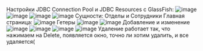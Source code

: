 
Настройки JDBC Connection Pool и JDBC Resources с GlassFish:
![image](https://github.com/user-attachments/assets/00394922-12c6-41f8-af94-4496802c3744)
![image](https://github.com/user-attachments/assets/4f6a824b-d543-4f85-a076-d4255bc0df50)
![image](https://github.com/user-attachments/assets/8d96944f-1f2e-4e38-a015-d0bb9047225c)
![image](https://github.com/user-attachments/assets/4366e950-9dc4-49dd-81e0-f947354e9509)
Сущности: Отделы и Сотрудники
Главная страница:
![image](https://github.com/user-attachments/assets/831ca716-9d20-4813-a030-f89a55c286c9)
Гетеры
![image](https://github.com/user-attachments/assets/e7cab8a3-361d-4976-a4fa-ac51f49cf91c)
![image](https://github.com/user-attachments/assets/f7ae9238-ac79-41d9-adb2-b4bfcf836b6a)
Добавление и изменение
![image](https://github.com/user-attachments/assets/4ed15961-9b6f-4cce-b8f7-ab77dbb1418e)
![image](https://github.com/user-attachments/assets/4618fd5a-b20a-4eb0-8a4b-9933539b5149)
![image](https://github.com/user-attachments/assets/5317ac96-5c05-4163-b079-532cadf2edbc)
![image](https://github.com/user-attachments/assets/50113f16-a6fa-4575-bfa4-098e4d473e62)
Удаление работает так, что нажимаем на Delete, появляется окно, точно ли хотим удалить, и все удаляется(







